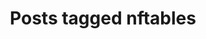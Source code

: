 ---
layout: tag
title: "Posts tagged nftables"
tag: nftables
permalink: /tags/nftables/
nav_exclude: true
---